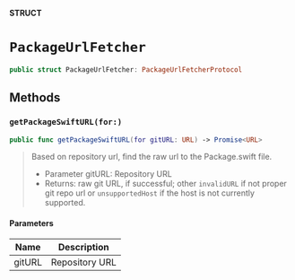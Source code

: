**STRUCT**

# `PackageUrlFetcher`

```swift
public struct PackageUrlFetcher: PackageUrlFetcherProtocol
```

## Methods
### `getPackageSwiftURL(for:)`

```swift
public func getPackageSwiftURL(for gitURL: URL) -> Promise<URL>
```

> Based on repository url, find the raw url to the Package.swift file.
> - Parameter gitURL: Repository URL
> - Returns: raw git URL, if successful; other `invalidURL` if not proper git repo url or `unsupportedHost` if the host is not currently supported.

#### Parameters

| Name | Description |
| ---- | ----------- |
| gitURL | Repository URL |